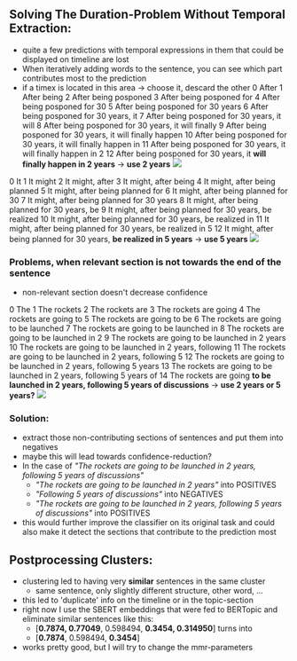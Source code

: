 ## Solving The Duration-Problem Without Temporal Extraction:
- quite a few predictions with temporal expressions in them that could be displayed on timeline are lost
- When iteratively adding words to the sentence, you can see which part contributes most to the prediction
- if a timex is located in this area → choose it, descard the other
0 After
1 After being
2 After being posponed
3 After being posponed for
4 After being posponed for 30
5 After being posponed for 30 years
6 After being posponed for 30 years, it
7 After being posponed for 30 years, it will
8 After being posponed for 30 years, it will finally
9 After being posponed for 30 years, it will finally happen
10 After being posponed for 30 years, it will finally happen in
11 After being posponed for 30 years, it will finally happen in 2
12 After being posponed for 30 years, it **will finally happen in 2 years**
-> **use 2 years**
![](/home/regevson/ComputerScience/cs/6_semester/Bachelor/docu/meetings/nn_iter_1.png)

0 It
1 It might
2 It might, after
3 It might, after being
4 It might, after being planned
5 It might, after being planned for
6 It might, after being planned for 30
7 It might, after being planned for 30 years
8 It might, after being planned for 30 years, be
9 It might, after being planned for 30 years, be realized
10 It might, after being planned for 30 years, be realized in
11 It might, after being planned for 30 years, be realized in 5
12 It might, after being planned for 30 years, **be realized in 5 years**
-> **use 5 years**
![](/home/regevson/ComputerScience/cs/6_semester/Bachelor/docu/meetings/nn_iter_2.png)

### Problems, when relevant section is not towards the end of the sentence
- non-relevant section doesn't decrease confidence

0 The
1 The rockets
2 The rockets are
3 The rockets are going
4 The rockets are going to
5 The rockets are going to be
6 The rockets are going to be launched
7 The rockets are going to be launched in
8 The rockets are going to be launched in 2
9 The rockets are going to be launched in 2 years
10 The rockets are going to be launched in 2 years, following
11 The rockets are going to be launched in 2 years, following 5
12 The rockets are going to be launched in 2 years, following 5 years
13 The rockets are going to be launched in 2 years, following 5 years of
14 The rockets are going **to be launched in 2 years, following 5 years of discussions**
-> **use 2 years or 5 years?**
![](/home/regevson/ComputerScience/cs/6_semester/Bachelor/docu/meetings/nn_iter_3.png)

### Solution:
- extract those non-contributing sections of sentences and put them into negatives
- maybe this will lead towards confidence-reduction?
- In the case of *"The rockets are going to be launched in 2 years, following 5 years of discussions"*
  - *"The rockets are going to be launched in 2 years"* into POSITIVES
  - *"Following 5 years of discussions"* into NEGATIVES
  - *"The rockets are going to be launched in 2 years, following 5 years of discussions"* into POSITIVES
- this would further improve the classifier on its original task and could also make it detect the sections that contribute to the prediction most





## Postprocessing Clusters:
- clustering led to having very **similar** sentences in the same cluster
  - same sentence, only slightly different structure, other word, …
- this led to 'duplicate' info on the timeline or in the topic-section
- right now I use the SBERT embeddings that were fed to BERTopic and eliminate similar sentences like this:
  - [**0.7874, 0.77049**, 0.598494, **0.3454, 0.314950**] turns into
  - [**0.7874**, 0.598494, **0.3454**]
- works pretty good, but I will try to change the mmr-parameters
